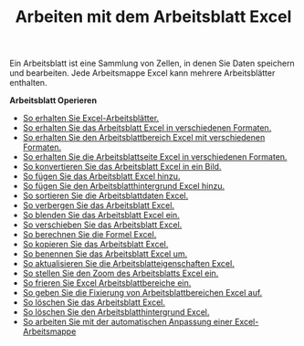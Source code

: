 ﻿---
title: Arbeiten mit dem Arbeitsblatt Excel
second_title: Documen
linktitle: Arbeitsblatt
type: docs
url: /de/worksheets/
aliases: [/working-with-worksheets/]
keywords: Working with worksheet on an Excel workbook
description: Aspose.Cells Cloud REST API unterstützt die Arbeit mit Arbeitsblättern in einer Excel Arbeitsmappe. SDK unterstützt verschiedene Entwicklungssprachen. Dazu gehören Android, C#, Go, Java, NodeJS, Perl, PHP, Python, Ruby und Swift
weight: 100
kwords: Excel, Office Cloud, REST API, Tabellenkalkulation, PDF, CSV, Json, Markdown, Arbeiten mit Excel Arbeitsblatt.
---
Ein Arbeitsblatt ist eine Sammlung von Zellen, in denen Sie Daten speichern und bearbeiten. Jede Arbeitsmappe Excel kann mehrere Arbeitsblätter enthalten.

**Arbeitsblatt Operieren**

- [So erhalten Sie Excel-Arbeitsblätter.](/cells/de/worksheets/get-all/)
- [So erhalten Sie das Arbeitsblatt Excel in verschiedenen Formaten.](/cells/de/worksheets/get/)
- [So erhalten Sie den Arbeitsblattbereich Excel mit verschiedenen Formaten.](/cells/de/worksheets/area-to-different-formats/)
- [So erhalten Sie die Arbeitsblattseite Excel in verschiedenen Formaten.](/cells/de/get-worksheet-for-page-index/)
- [So konvertieren Sie das Arbeitsblatt Excel in ein Bild.](/cells/de/worksheets/to-image/)
- [So fügen Sie das Arbeitsblatt Excel hinzu.](/cells/de/worksheets/add/)
- [So fügen Sie den Arbeitsblatthintergrund Excel hinzu.](/cells/de/worksheets/background/add/)
- [So sortieren Sie die Arbeitsblattdaten Excel.](/cells/de/worksheets/sort-data/)
- [So verbergen Sie das Arbeitsblatt Excel.](/cells/de/worksheets/hide/)
- [So blenden Sie das Arbeitsblatt Excel ein.](/cells/de/worksheets/unhide/)
- [So verschieben Sie das Arbeitsblatt Excel.](/cells/de/worksheets/move/)
- [So berechnen Sie die Formel Excel.](/cells/de/worksheets/calculate-formula/)
- [So kopieren Sie das Arbeitsblatt Excel.](/cells/de/worksheets/copy/)
- [So benennen Sie das Arbeitsblatt Excel um.](/cells/de/worksheets/rename/)
- [So aktualisieren Sie die Arbeitsblatteigenschaften Excel.](/cells/de/worksheets/update-properties/)
- [So stellen Sie den Zoom des Arbeitsblatts Excel ein.](/cells/de/worksheets/zoom/)
- [So frieren Sie Excel Arbeitsblattbereiche ein.](/cells/de/worksheets/freeze-panes/)
- [So geben Sie die Fixierung von Arbeitsblattbereichen Excel auf.](/cells/de/worksheets/unfreeze-panes/)
- [So löschen Sie das Arbeitsblatt Excel.](/cells/de/worksheets/delete/)
- [So löschen Sie den Arbeitsblatthintergrund Excel.](/cells/de/worksheets/background/delete/)
- [So arbeiten Sie mit der automatischen Anpassung einer Excel-Arbeitsmappe](/cells/de/worksheets/autofit/)
